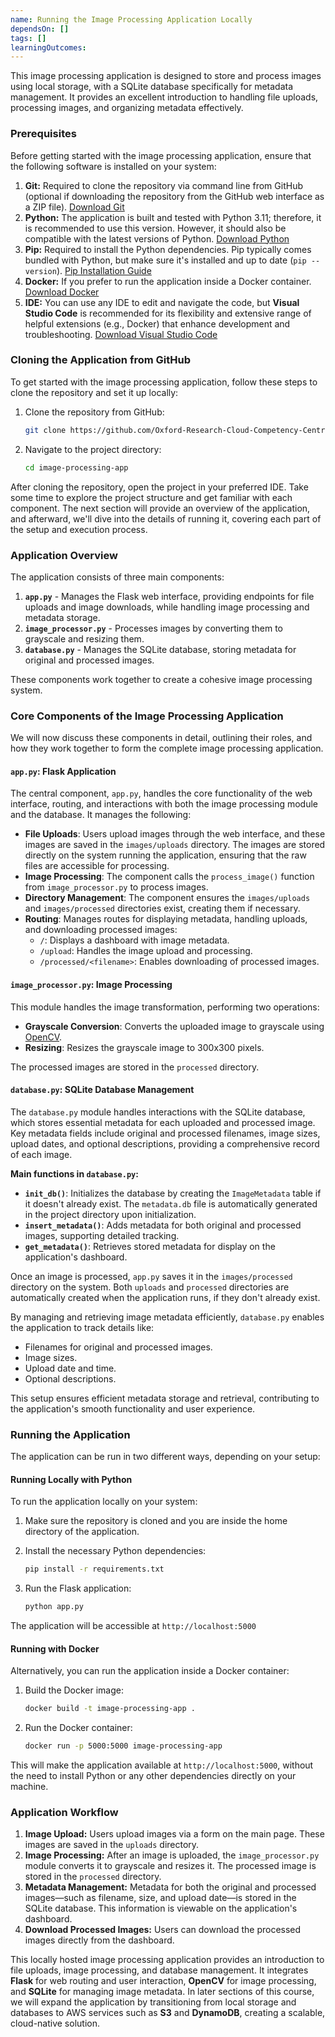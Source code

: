 ```yaml
---
name: Running the Image Processing Application Locally
dependsOn: []
tags: []
learningOutcomes:
---
```


This image processing application is designed to store and process images using local storage, with a SQLite database specifically for metadata management. It provides an excellent introduction to handling file uploads, processing images, and organizing metadata effectively.

### Prerequisites

Before getting started with the image processing application, ensure that the following software is installed on your system:

1. **Git:** Required to clone the repository via command line from GitHub (optional if downloading the repository from the GitHub web interface as a ZIP file). [Download Git](https://git-scm.com/downloads)
1. **Python:** The application is built and tested with Python 3.11; therefore, it is recommended to use this version. However, it should also be compatible with the latest versions of Python. [Download Python](https://www.python.org/downloads/)
1. **Pip:** Required to install the Python dependencies. Pip typically comes bundled with Python, but make sure it's installed and up to date (`pip --version`). [Pip Installation Guide](https://pip.pypa.io/en/stable/installation/)
1. **Docker:** If you prefer to run the application inside a Docker container. [Download Docker](https://www.docker.com/products/docker-desktop/)
1. **IDE:** You can use any IDE to edit and navigate the code, but **Visual Studio Code** is recommended for its flexibility and extensive range of helpful extensions (e.g., Docker) that enhance development and troubleshooting. [Download Visual Studio Code](https://code.visualstudio.com/)

### Cloning the Application from GitHub

To get started with the image processing application, follow these steps to clone the repository and set it up locally:

1. Clone the repository from GitHub:

   ```bash
   git clone https://github.com/Oxford-Research-Cloud-Competency-Centre/image-processing-app.git
   ```

1. Navigate to the project directory:

   ```bash
   cd image-processing-app
   ```

After cloning the repository, open the project in your preferred IDE. Take some time to explore the project structure and get familiar with each component. The next section will provide an overview of the application, and afterward, we'll dive into the details of running it, covering each part of the setup and execution process.

### Application Overview

The application consists of three main components:

1. **`app.py`** - Manages the Flask web interface, providing endpoints for file uploads and image downloads, while handling image processing and metadata storage.
1. **`image_processor.py`** - Processes images by converting them to grayscale and resizing them.
1. **`database.py`** - Manages the SQLite database, storing metadata for original and processed images.

These components work together to create a cohesive image processing system.

### Core Components of the Image Processing Application

We will now discuss these components in detail, outlining their roles, and how they work together to form the complete image processing application.

#### `app.py`: Flask Application

The central component, `app.py`, handles the core functionality of the web interface, routing, and interactions with both the image processing module and the database. It manages the following:

- **File Uploads**: Users upload images through the web interface, and these images are saved in the `images/uploads` directory. The images are stored directly on the system running the application, ensuring that the raw files are accessible for processing.
- **Image Processing**: The component calls the `process_image()` function from `image_processor.py` to process images.
- **Directory Management**: The component ensures the `images/uploads` and `images/processed` directories exist, creating them if necessary.
- **Routing**: Manages routes for displaying metadata, handling uploads, and downloading processed images:
  - `/`: Displays a dashboard with image metadata.
  - `/upload`: Handles the image upload and processing.
  - `/processed/<filename>`: Enables downloading of processed images.

#### `image_processor.py`: Image Processing

This module handles the image transformation, performing two operations:

- **Grayscale Conversion**: Converts the uploaded image to grayscale using [OpenCV](https://opencv.org/).
- **Resizing**: Resizes the grayscale image to 300x300 pixels.

The processed images are stored in the `processed` directory.

#### `database.py`: SQLite Database Management

The `database.py` module handles interactions with the SQLite database, which stores essential metadata for each uploaded and processed image. Key metadata fields include original and processed filenames, image sizes, upload dates, and optional descriptions, providing a comprehensive record of each image.

**Main functions in `database.py`:**

- **`init_db()`**: Initializes the database by creating the `ImageMetadata` table if it doesn't already exist. The `metadata.db` file is automatically generated in the project directory upon initialization.
- **`insert_metadata()`**: Adds metadata for both original and processed images, supporting detailed tracking.
- **`get_metadata()`**: Retrieves stored metadata for display on the application's dashboard.

Once an image is processed, `app.py` saves it in the `images/processed` directory on the system. Both `uploads` and `processed` directories are automatically created when the application runs, if they don't already exist.

By managing and retrieving image metadata efficiently, `database.py` enables the application to track details like:

- Filenames for original and processed images.
- Image sizes.
- Upload date and time.
- Optional descriptions.

This setup ensures efficient metadata storage and retrieval, contributing to the application's smooth functionality and user experience.

### Running the Application

The application can be run in two different ways, depending on your setup:

#### Running Locally with Python

To run the application locally on your system:

1. Make sure the repository is cloned and you are inside the home directory of the application.
1. Install the necessary Python dependencies:

   ```bash
   pip install -r requirements.txt
   ```

1. Run the Flask application:

   ```bash
   python app.py
   ```

The application will be accessible at `http://localhost:5000`

#### Running with Docker

Alternatively, you can run the application inside a Docker container:

1. Build the Docker image:

   ```bash
   docker build -t image-processing-app .
   ```

1. Run the Docker container:

   ```bash
   docker run -p 5000:5000 image-processing-app
   ```

This will make the application available at `http://localhost:5000`, without the need to install Python or any other dependencies directly on your machine.

### Application Workflow

1. **Image Upload:** Users upload images via a form on the main page. These images are saved in the `uploads` directory.
1. **Image Processing:** After an image is uploaded, the `image_processor.py` module converts it to grayscale and resizes it. The processed image is stored in the `processed` directory.
1. **Metadata Management:** Metadata for both the original and processed images—such as filename, size, and upload date—is stored in the SQLite database. This information is viewable on the application's dashboard.
1. **Download Processed Images:** Users can download the processed images directly from the dashboard.

This locally hosted image processing application provides an introduction to file uploads, image processing, and database management.
It integrates **Flask** for web routing and user interaction, **OpenCV** for image processing, and **SQLite** for managing image metadata.
In later sections of this course, we will expand the application by transitioning from local storage and databases to AWS services such as **S3** and **DynamoDB**, creating a scalable, cloud-native solution.
